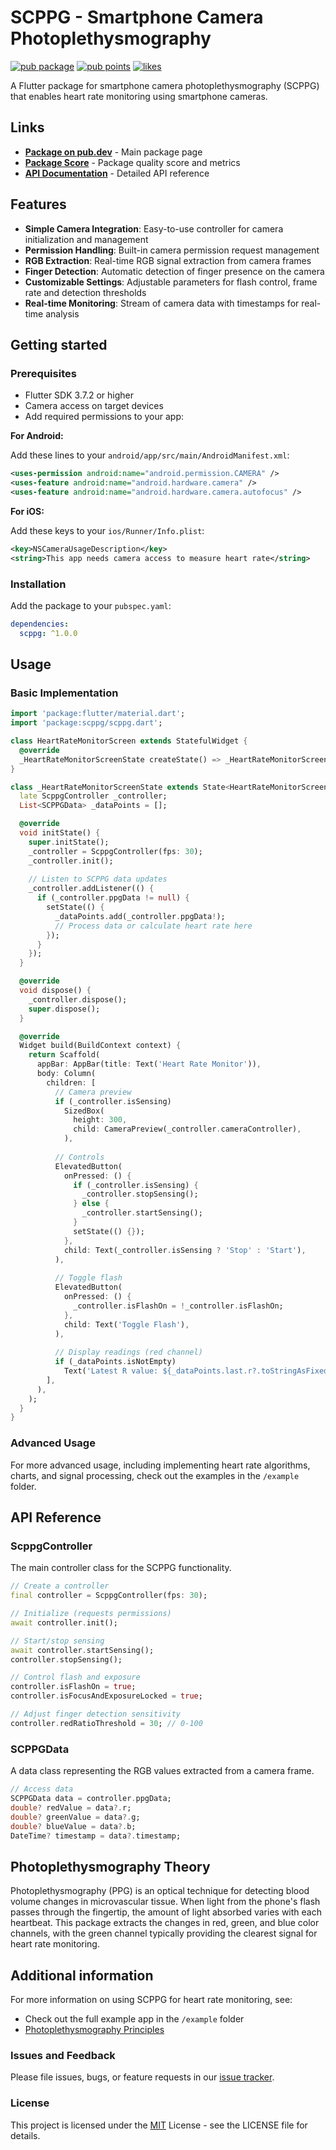 <!-- 
This README describes the package. If you publish this package to pub.dev,
this README's contents appear on the landing page for your package.

For information about how to write a good package README, see the guide for
[writing package pages](https://dart.dev/tools/pub/writing-package-pages). 

For general information about developing packages, see the Dart guide for
[creating packages](https://dart.dev/guides/libraries/create-packages)
and the Flutter guide for
[developing packages and plugins](https://flutter.dev/to/develop-packages). 
-->

# SCPPG - Smartphone Camera Photoplethysmography

[![pub package](https://img.shields.io/pub/v/scppg.svg)](https://pub.dev/packages/scppg)
[![pub points](https://img.shields.io/pub/points/scppg)](https://pub.dev/packages/scppg/score)
[![likes](https://img.shields.io/pub/likes/scppg)](https://pub.dev/packages/scppg/score)

A Flutter package for smartphone camera photoplethysmography (SCPPG) that enables heart rate monitoring using smartphone cameras.

## Links

- **[Package on pub.dev](https://pub.dev/packages/scppg)** - Main package page
- **[Package Score](https://pub.dev/packages/scppg/score)** - Package quality score and metrics
- **[API Documentation](https://pub.dev/documentation/scppg/latest/)** - Detailed API reference

## Features

- **Simple Camera Integration**: Easy-to-use controller for camera initialization and management
- **Permission Handling**: Built-in camera permission request management
- **RGB Extraction**: Real-time RGB signal extraction from camera frames
- **Finger Detection**: Automatic detection of finger presence on the camera
- **Customizable Settings**: Adjustable parameters for flash control, frame rate and detection thresholds
- **Real-time Monitoring**: Stream of camera data with timestamps for real-time analysis

## Getting started

### Prerequisites

- Flutter SDK 3.7.2 or higher
- Camera access on target devices
- Add required permissions to your app:

**For Android:**

Add these lines to your `android/app/src/main/AndroidManifest.xml`:

```xml
<uses-permission android:name="android.permission.CAMERA" />
<uses-feature android:name="android.hardware.camera" />
<uses-feature android:name="android.hardware.camera.autofocus" />
```

**For iOS:**

Add these keys to your `ios/Runner/Info.plist`:

```xml
<key>NSCameraUsageDescription</key>
<string>This app needs camera access to measure heart rate</string>
```

### Installation

Add the package to your `pubspec.yaml`:

```yaml
dependencies:
  scppg: ^1.0.0
```

## Usage

### Basic Implementation

```dart
import 'package:flutter/material.dart';
import 'package:scppg/scppg.dart';

class HeartRateMonitorScreen extends StatefulWidget {
  @override
  _HeartRateMonitorScreenState createState() => _HeartRateMonitorScreenState();
}

class _HeartRateMonitorScreenState extends State<HeartRateMonitorScreen> {
  late ScppgController _controller;
  List<SCPPGData> _dataPoints = [];

  @override
  void initState() {
    super.initState();
    _controller = ScppgController(fps: 30);
    _controller.init();
    
    // Listen to SCPPG data updates
    _controller.addListener(() {
      if (_controller.ppgData != null) {
        setState(() {
          _dataPoints.add(_controller.ppgData!);
          // Process data or calculate heart rate here
        });
      }
    });
  }

  @override
  void dispose() {
    _controller.dispose();
    super.dispose();
  }

  @override
  Widget build(BuildContext context) {
    return Scaffold(
      appBar: AppBar(title: Text('Heart Rate Monitor')),
      body: Column(
        children: [
          // Camera preview
          if (_controller.isSensing)
            SizedBox(
              height: 300,
              child: CameraPreview(_controller.cameraController),
            ),
          
          // Controls
          ElevatedButton(
            onPressed: () {
              if (_controller.isSensing) {
                _controller.stopSensing();
              } else {
                _controller.startSensing();
              }
              setState(() {});
            },
            child: Text(_controller.isSensing ? 'Stop' : 'Start'),
          ),
          
          // Toggle flash
          ElevatedButton(
            onPressed: () {
              _controller.isFlashOn = !_controller.isFlashOn;
            },
            child: Text('Toggle Flash'),
          ),
          
          // Display readings (red channel)
          if (_dataPoints.isNotEmpty)
            Text('Latest R value: ${_dataPoints.last.r?.toStringAsFixed(2)}'),
        ],
      ),
    );
  }
}
```

### Advanced Usage

For more advanced usage, including implementing heart rate algorithms, charts, and signal processing, check out the examples in the `/example` folder.

## API Reference

### ScppgController

The main controller class for the SCPPG functionality.

```dart
// Create a controller
final controller = ScppgController(fps: 30);

// Initialize (requests permissions)
await controller.init();

// Start/stop sensing
await controller.startSensing();
controller.stopSensing();

// Control flash and exposure
controller.isFlashOn = true;
controller.isFocusAndExposureLocked = true;

// Adjust finger detection sensitivity
controller.redRatioThreshold = 30; // 0-100
```

### SCPPGData

A data class representing the RGB values extracted from a camera frame.

```dart
// Access data
SCPPGData data = controller.ppgData;
double? redValue = data?.r;
double? greenValue = data?.g;
double? blueValue = data?.b;
DateTime? timestamp = data?.timestamp;
```

## Photoplethysmography Theory

Photoplethysmography (PPG) is an optical technique for detecting blood volume changes in microvascular tissue. When light from the phone's flash passes through the fingertip, the amount of light absorbed varies with each heartbeat. This package extracts the changes in red, green, and blue color channels, with the green channel typically providing the clearest signal for heart rate monitoring.

## Additional information

For more information on using SCPPG for heart rate monitoring, see:
- Check out the full example app in the `/example` folder
- [Photoplethysmography Principles](https://en.wikipedia.org/wiki/Photoplethysmogram)

### Issues and Feedback

Please file issues, bugs, or feature requests in our [issue tracker](https://github.com/dcajal/scppg/issues).

### License

This project is licensed under the [MIT](LICENSE) License - see the LICENSE file for details.
